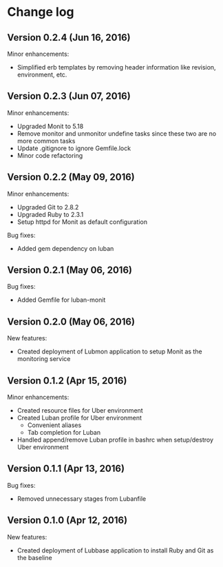 # Change log

## Version 0.2.4 (Jun 16, 2016)

Minor enhancements:
  * Simplified erb templates by removing header information like revision, environment, etc. 

## Version 0.2.3 (Jun 07, 2016)

Minor enhancements:
  * Upgraded Monit to 5.18
  * Remove monitor and unmonitor undefine tasks since these two are no more common tasks
  * Update .gitignore to ignore Gemfile.lock
  * Minor code refactoring

## Version 0.2.2 (May 09, 2016)

Minor enhancements:
  * Upgraded Git to 2.8.2
  * Upgraded Ruby to 2.3.1
  * Setup httpd for Monit as default configuration

Bug fixes:
  * Added gem dependency on luban

## Version 0.2.1 (May 06, 2016)

Bug fixes:
  * Added Gemfile for luban-monit

## Version 0.2.0 (May 06, 2016)

New features:
  * Created deployment of Lubmon application to setup Monit as the monitoring service

## Version 0.1.2 (Apr 15, 2016)

Minor enhancements:
  * Created resource files for Uber environment
  * Created Luban profile for Uber environment
    * Convenient aliases
    * Tab completion for Luban
  * Handled append/remove Luban profile in bashrc when setup/destroy Uber environment

## Version 0.1.1 (Apr 13, 2016)

Bug fixes:
  * Removed unnecessary stages from Lubanfile

## Version 0.1.0 (Apr 12, 2016)

New features:
  * Created deployment of Lubbase application to install Ruby and Git as the baseline
